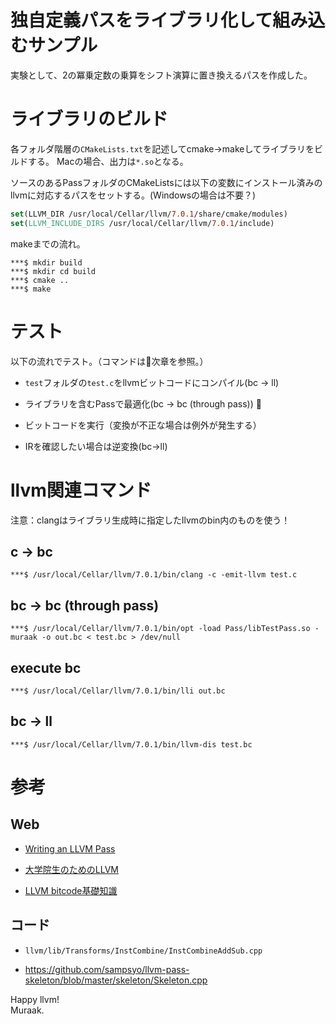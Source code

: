 

# 独自定義パスをライブラリ化して組み込むサンプル

実験として、2の冪乗定数の乗算をシフト演算に置き換えるパスを作成した。

# ライブラリのビルド

各フォルダ階層の`CMakeLists.txt`を記述してcmake->makeしてライブラリをビルドする。
Macの場合、出力は`*.so`となる。

ソースのあるPassフォルダのCMakeListsには以下の変数にインストール済みのllvmに対応するパスをセットする。(Windowsの場合は不要？)

```cmake
set(LLVM_DIR /usr/local/Cellar/llvm/7.0.1/share/cmake/modules)
set(LLVM_INCLUDE_DIRS /usr/local/Cellar/llvm/7.0.1/include)
```

makeまでの流れ。

```
***$ mkdir build
***$ mkdir cd build
***$ cmake ..
***$ make
```

# テスト

以下の流れでテスト。（コマンドは次章を参照。）

- `test`フォルダの`test.c`をllvmビットコードにコンパイル(bc -> ll)

- ライブラリを含むPassで最適化(bc -> bc (through pass))

- ビットコードを実行（変換が不正な場合は例外が発生する）

- IRを確認したい場合は逆変換(bc->ll)

# llvm関連コマンド

注意：clangはライブラリ生成時に指定したllvmのbin内のものを使う！

## c -> bc

```
***$ /usr/local/Cellar/llvm/7.0.1/bin/clang -c -emit-llvm test.c
```

## bc -> bc (through pass)

```
***$ /usr/local/Cellar/llvm/7.0.1/bin/opt -load Pass/libTestPass.so -muraak -o out.bc < test.bc > /dev/null
```

## execute bc

```
***$ /usr/local/Cellar/llvm/7.0.1/bin/lli out.bc
```

## bc -> ll

```
***$ /usr/local/Cellar/llvm/7.0.1/bin/llvm-dis test.bc
```

# 参考
## Web
- [Writing an LLVM Pass](https://llvm.org/docs/WritingAnLLVMPass.html#registering-dynamically-loaded-passes)

- [大学院生のためのLLVM](https://postd.cc/llvm-for-grad-students/)

- [LLVM bitcode基礎知識](https://qiita.com/gamako/items/f37dbb05de9d3832ce6b)

## コード
- ```llvm/lib/Transforms/InstCombine/InstCombineAddSub.cpp```

- https://github.com/sampsyo/llvm-pass-skeleton/blob/master/skeleton/Skeleton.cpp


Happy llvm!<br/>
Muraak.